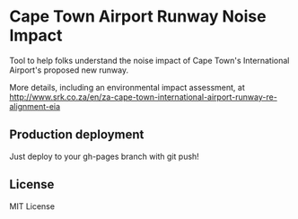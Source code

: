 Cape Town Airport Runway Noise Impact
=====================================

Tool to help folks understand the noise impact of Cape Town's International Airport's
proposed new runway.

More details, including an environmental impact assessment, at http://www.srk.co.za/en/za-cape-town-international-airport-runway-re-alignment-eia

Production deployment
---------------------

Just deploy to your gh-pages branch with git push!

License
-------

MIT License
